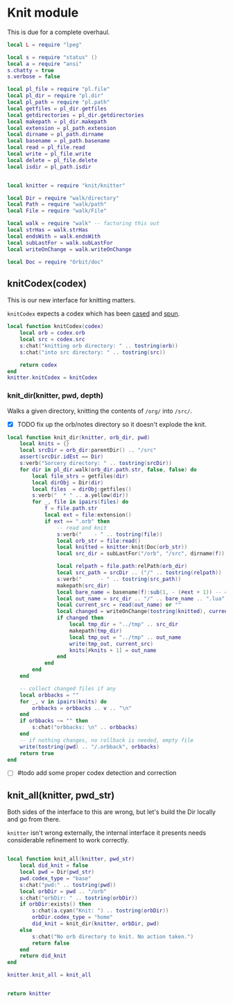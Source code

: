 # Knit module


 This is due for a complete overhaul.

```lua
local L = require "lpeg"

local s = require "status" ()
local a = require "ansi"
s.chatty = true
s.verbose = false

local pl_file = require "pl.file"
local pl_dir = require "pl.dir"
local pl_path = require "pl.path"
local getfiles = pl_dir.getfiles
local getdirectories = pl_dir.getdirectories
local makepath = pl_dir.makepath
local extension = pl_path.extension
local dirname = pl_path.dirname
local basename = pl_path.basename
local read = pl_file.read
local write = pl_file.write
local delete = pl_file.delete
local isdir = pl_path.isdir


local knitter = require "knit/knitter"

local Dir = require "walk/directory"
local Path = require "walk/path"
local File = require "walk/File"

local walk = require "walk" -- factoring this out
local strHas = walk.strHas
local endsWith = walk.endsWith
local subLastFor = walk.subLastFor
local writeOnChange = walk.writeOnChange

local Doc = require "Orbit/doc"

```
## knitCodex(codex)

This is our new interface for knitting matters.


``knitCodex`` expects a codex which has been [cased](httk://) and
[spun](httk://).

```lua
local function knitCodex(codex)
    local orb = codex.orb
    local src = codex.src
    s:chat("knitting orb directory: " .. tostring(orb))
    s:chat("into src directory: " .. tostring(src))

    return codex
end
knitter.knitCodex = knitCodex
```
### knit_dir(knitter, pwd, depth)

 Walks a given directory, knitting the contents of ``/org/``
 into ``/src/``.


 - [X] TODO fix up the orb/notes directory so it doesn't explode
       the knit.

```lua
local function knit_dir(knitter, orb_dir, pwd)
    local knits = {}
    local srcDir = orb_dir:parentDir() .. "/src"
    assert(srcDir.idEst == Dir)
    s:verb("Sorcery directory: " .. tostring(srcDir))
    for dir in pl_dir.walk(orb_dir.path.str, false, false) do
        local file_strs = getfiles(dir)
        local dirObj = Dir(dir)
        local files  = dirObj:getfiles()
        s:verb("  * " .. a.yellow(dir))
        for _, file in ipairs(files) do
            f = file.path.str
            local ext = file:extension()
            if ext == ".orb" then
                -- read and knit
                s:verb("    - " .. tostring(file))
                local orb_str = file:read()
                local knitted = knitter:knit(Doc(orb_str))
                local src_dir = subLastFor("/orb", "/src", dirname(f))

                local relpath = file.path:relPath(orb_dir)
                local src_path = srcDir .. ("/" .. tostring(relpath))
                s:verb("      - " .. tostring(src_path))
                makepath(src_dir)
                local bare_name = basename(f):sub(1, - (#ext + 1)) -- 4 == #".orb"
                local out_name = src_dir .. "/" .. bare_name .. ".lua"
                local current_src = read(out_name) or ""
                local changed = writeOnChange(tostring(knitted), current_src, out_name, 0)
                if changed then
                    local tmp_dir = "../tmp" .. src_dir
                    makepath(tmp_dir)
                    local tmp_out = "../tmp" .. out_name
                    write(tmp_out, current_src)
                    knits[#knits + 1] = out_name
                end
            end
        end
    end

    -- collect changed files if any
    local orbbacks = ""
    for _, v in ipairs(knits) do
        orbbacks = orbbacks .. v .. "\n"
    end
    if orbbacks ~= "" then
        s:chat("orbbacks: \n" .. orbbacks)
    end
    -- if nothing changes, no rollback is needed, empty file
    write(tostring(pwd) .. "/.orbback", orbbacks)
    return true
end

```

- [ ] #todo add some proper codex detection and correction


## knit_all(knitter, pwd_str)

Both sides of the interface to this are wrong, but let's build
the Dir locally and go from there.


``knitter`` isn't wrong externally, the internal interface it
presents needs considerable refinement to work correctly.

```lua

local function knit_all(knitter, pwd_str)
    local did_knit = false
    local pwd = Dir(pwd_str)
    pwd.codex_type = "base"
    s:chat("pwd:" .. tostring(pwd))
    local orbDir = pwd .. "/orb"
    s:chat("orbDir: " .. tostring(orbDir))
    if orbDir:exists() then
        s:chat(a.cyan("Knit: ") .. tostring(orbDir))
        orbDir.codex_type = "home"
        did_knit = knit_dir(knitter, orbDir, pwd)
    else
        s:chat("No orb directory to knit. No action taken.")
        return false
    end
    return did_knit
end

knitter.knit_all = knit_all


return knitter
```
